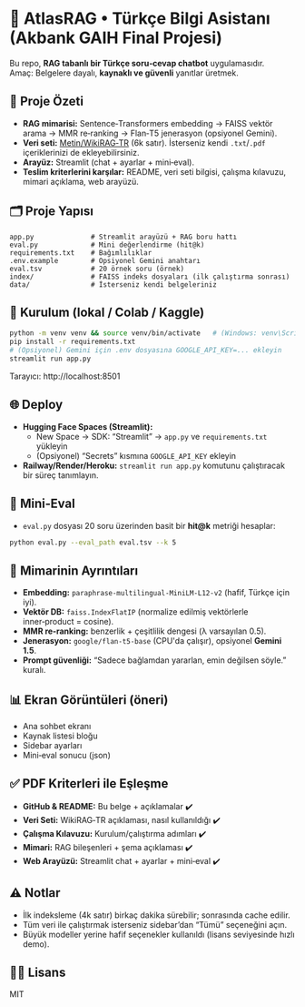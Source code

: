 # 🧭 AtlasRAG • Türkçe Bilgi Asistanı (Akbank GAIH Final Projesi)

Bu repo, **RAG tabanlı bir Türkçe soru‑cevap chatbot** uygulamasıdır.  
Amaç: Belgelere dayalı, **kaynaklı ve güvenli** yanıtlar üretmek.

## 🎯 Proje Özeti
- **RAG mimarisi:** Sentence‑Transformers embedding → FAISS vektör arama → MMR re‑ranking → Flan‑T5 jenerasyon (opsiyonel Gemini).
- **Veri seti:** [Metin/WikiRAG‑TR](https://huggingface.co/datasets/Metin/WikiRAG-TR) (6k satır). İsterseniz kendi `.txt`/`.pdf` içeriklerinizi de ekleyebilirsiniz.
- **Arayüz:** Streamlit (chat + ayarlar + mini‑eval).
- **Teslim kriterlerini karşılar:** README, veri seti bilgisi, çalışma kılavuzu, mimari açıklama, web arayüzü. 

## 🗂️ Proje Yapısı
```
app.py              # Streamlit arayüzü + RAG boru hattı
eval.py             # Mini değerlendirme (hit@k)
requirements.txt    # Bağımlılıklar
.env.example        # Opsiyonel Gemini anahtarı
eval.tsv            # 20 örnek soru (örnek)
index/              # FAISS indeks dosyaları (ilk çalıştırma sonrası)
data/               # İsterseniz kendi belgeleriniz
```

## 🧰 Kurulum (lokal / Colab / Kaggle)
```bash
python -m venv venv && source venv/bin/activate   # (Windows: venv\Scripts\activate)
pip install -r requirements.txt
# (Opsiyonel) Gemini için .env dosyasına GOOGLE_API_KEY=... ekleyin
streamlit run app.py
```
Tarayıcı: http://localhost:8501

## 🌐 Deploy
- **Hugging Face Spaces (Streamlit):**
  - New Space → SDK: “Streamlit” → `app.py` ve `requirements.txt` yükleyin
  - (Opsiyonel) “Secrets” kısmına `GOOGLE_API_KEY` ekleyin
- **Railway/Render/Heroku:** `streamlit run app.py` komutunu çalıştıracak bir süreç tanımlayın.

## 🧪 Mini‑Eval
- `eval.py` dosyası 20 soru üzerinden basit bir **hit@k** metriği hesaplar:
```bash
python eval.py --eval_path eval.tsv --k 5
```

## 🧱 Mimarinin Ayrıntıları
- **Embedding:** `paraphrase-multilingual-MiniLM-L12-v2` (hafif, Türkçe için iyi).
- **Vektör DB:** `faiss.IndexFlatIP` (normalize edilmiş vektörlerle inner‑product = cosine).
- **MMR re‑ranking:** benzerlik + çeşitlilik dengesi (λ varsayılan 0.5).
- **Jenerasyon:** `google/flan-t5-base` (CPU'da çalışır), opsiyonel **Gemini 1.5**.
- **Prompt güvenliği:** “Sadece bağlamdan yararlan, emin değilsen söyle.” kuralı.

## 📊 Ekran Görüntüleri (öneri)
- Ana sohbet ekranı
- Kaynak listesi bloğu
- Sidebar ayarları
- Mini‑eval sonucu (json)

## ✅ PDF Kriterleri ile Eşleşme
- **GitHub & README:** Bu belge + açıklamalar ✔️  
- **Veri Seti:** WikiRAG‑TR açıklaması, nasıl kullanıldığı ✔️  
- **Çalışma Kılavuzu:** Kurulum/çalıştırma adımları ✔️  
- **Mimari:** RAG bileşenleri + şema açıklaması ✔️  
- **Web Arayüzü:** Streamlit chat + ayarlar + mini‑eval ✔️

## ⚠️ Notlar
- İlk indeksleme (4k satır) birkaç dakika sürebilir; sonrasında cache edilir.
- Tüm veri ile çalıştırmak isterseniz sidebar’dan “Tümü” seçeneğini açın.
- Büyük modeller yerine hafif seçenekler kullanıldı (lisans seviyesinde hızlı demo).

## 👩‍⚖️ Lisans
MIT